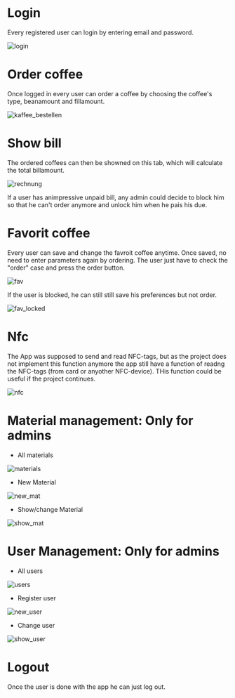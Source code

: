 # Login

Every registered user can login by entering email and password. 

![login](https://github.com/gauggelb/Officebarista/blob/master/frontend/README/login.png)

# Order coffee

Once logged in every user can order a coffee by choosing the coffee's type, beanamount and fillamount.

![kaffee_bestellen](https://github.com/gauggelb/Officebarista/blob/master/frontend/README/kaffee_bestellen.png)

# Show bill

The ordered coffees can then be showned on this tab, which will calculate the total billamount. 

![rechnung](https://github.com/gauggelb/Officebarista/blob/master/frontend/README/rechnung.png)

If a user has animpressive unpaid bill, any admin could decide to block him so that he can't order anymore and
unlock him when he pais his due.


# Favorit coffee 

Every user can save and change the favroit coffee anytime. Once saved, no need to enter parameters again by ordering.
The user just have to check the "order" case and press the order button.

![fav](https://github.com/gauggelb/Officebarista/blob/master/frontend/README/favorit.png)

If the user is blocked, he can still still save his preferences but not order.

![fav_locked](https://github.com/gauggelb/Officebarista/blob/master/frontend/README/fav_locked.png)

# Nfc

The App was supposed to send and read NFC-tags, but as the project does not implement this function anymore the app 
still have a function of readng the NFC-tags (from card or anyother NFC-device). THis function could be useful if the project continues.

![nfc](https://github.com/gauggelb/Officebarista/blob/master/frontend/README/nfc.png)

# Material management: Only for admins
 - All materials
 
 ![materials](https://github.com/gauggelb/Officebarista/blob/master/frontend/README/materials.png)

 - New Material
 
 ![new_mat](https://github.com/gauggelb/Officebarista/blob/master/frontend/README/new_mat.png)

 - Show/change Material
 
 ![show_mat](https://github.com/gauggelb/Officebarista/blob/master/frontend/README/show_mat.png)


# User Management: Only for admins
 - All users
 
 ![users](https://github.com/gauggelb/Officebarista/blob/master/frontend/README/users.png)

 - Register user
 
 ![new_user](https://github.com/gauggelb/Officebarista/blob/master/frontend/README/new_user.png)

 
 - Change user
 
 ![show_user](https://github.com/gauggelb/Officebarista/blob/master/frontend/README/show_user.png)

 
 # Logout
 Once the user is done with the app he can just log out.


